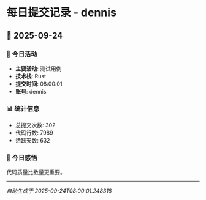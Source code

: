 # 每日提交记录 - dennis

## 📅 2025-09-24

### 🎯 今日活动
- **主要活动**: 测试用例
- **技术栈**: Rust
- **提交时间**: 08:00:01
- **账号**: dennis

### 📊 统计信息
- 总提交次数: 302
- 代码行数: 7989
- 活跃天数: 632

### 💭 今日感悟
代码质量比数量更重要。

---
*自动生成于 2025-09-24T08:00:01.248318*
